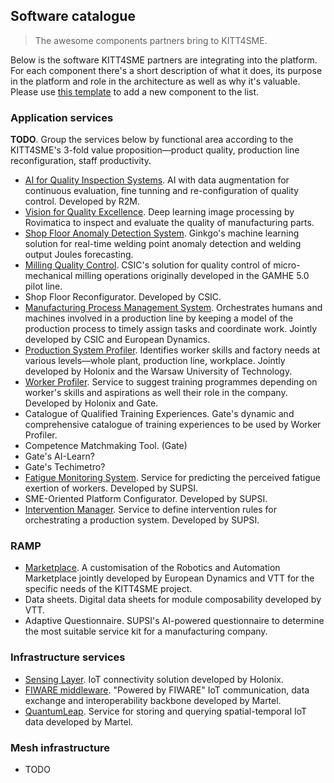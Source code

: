 Software catalogue
------------------
> The awesome components partners bring to KITT4SME.

Below is the software KITT4SME partners are integrating into the
platform. For each component there's a short description of what
it does, its purpose in the platform and role in the architecture
as well as why it's valuable. Please use [this template][template]
to add a new component to the list.


### Application services

**TODO**. Group the services below by functional area according
to the KITT4SME's 3-fold value proposition—product quality, production
line reconfiguration, staff productivity.

* [AI for Quality Inspection Systems][aiqus]. AI with data augmentation
  for continuous evaluation, fine tunning and re-configuration of quality
  control. Developed by R2M.
* [Vision for Quality Excellence][viqe]. Deep learning image processing
  by Rovimatica to inspect and evaluate the quality of manufacturing
  parts.
* [Shop Floor Anomaly Detection System][anomaly]. Ginkgo's machine
  learning solution for real-time welding point anomaly detection
  and welding output Joules forecasting.
* [Milling Quality Control][roughnator]. CSIC's solution for quality
  control of micro-mechanical milling operations originally developed
  in the GAMHE 5.0 pilot line.
* Shop Floor Reconfigurator. Developed by CSIC.
* [Manufacturing Process Management System][mpms]. Orchestrates humans
  and machines involved in a production line by keeping a model of the
  production process to timely assign tasks and coordinate work. Jointly
  developed by CSIC and European Dynamics.
* [Production System Profiler][ppro]. Identifies worker skills and factory
  needs at various levels—whole plant, production line, workplace. Jointly
  developed by Holonix and the Warsaw University of Technology.
* [Worker Profiler][wpro]. Service to suggest training programmes
  depending on worker's skills and aspirations as well their role
  in the company. Developed by Holonix and Gate.
* Catalogue of Qualified Training Experiences. Gate's dynamic and
  comprehensive catalogue of training experiences to be used by
  Worker Profiler.
* Competence Matchmaking Tool. (Gate)
* Gate's AI-Learn?
* Gate's Techimetro?
* [Fatigue Monitoring System][fams]. Service for predicting the perceived fatigue exertion of workers. Developed by SUPSI.
* SME-Oriented Platform Configurator. Developed by SUPSI.
* [Intervention Manager][im]. Service to define
intervention rules for orchestrating a production system. Developed by SUPSI.


### RAMP

* [Marketplace][ramp]. A customisation of the Robotics and Automation
  Marketplace jointly developed by European Dynamics and VTT for the
  specific needs of the KITT4SME project.
* Data sheets. Digital data sheets for module composability developed
  by VTT.
* Adaptive Questionnaire. SUPSI's AI-powered questionnaire to determine
  the most suitable service kit for a manufacturing company.


### Infrastructure services

* [Sensing Layer][sl]. IoT connectivity solution developed by Holonix.
* [FIWARE middleware][fw]. "Powered by FIWARE" IoT communication,
  data exchange and interoperability backbone developed by Martel.
* [QuantumLeap][ql]. Service for storing and querying spatial-temporal
  IoT data developed by Martel.


### Mesh infrastructure

* TODO




[aiqus]: ./aiqus.md
[anomaly]: ./anomaly.md
[fw]: ./fiware.md
[mpms]: ./mpms.md
[ppro]: ./prodpro.md
[ql]: ./quantumleap.md
[ramp]: ./marketplace.md
[roughnator]: ./roughnator.md
[sl]: ./sensing-layer.md
[template]: ./template.md
[viqe]: ./viqe.md
[wpro]: ./workpro.md
[im]: ./im.md
[fams]: ./fams.md
